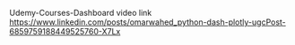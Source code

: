 Udemy-Courses-Dashboard
video link
https://www.linkedin.com/posts/omarwahed_python-dash-plotly-ugcPost-6859759188449525760-X7Lx
